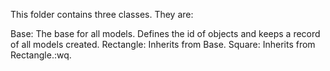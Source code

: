 This folder contains three classes. They are:

Base: The base for all models. Defines the id of objects and keeps a record of all models created.
Rectangle: Inherits from Base.
Square: Inherits from Rectangle.:wq.
